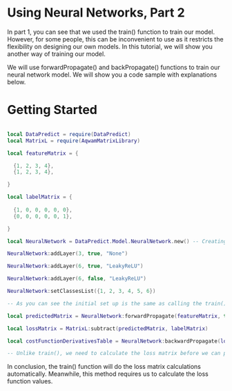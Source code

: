 # Using Neural Networks, Part 2

In part 1, you can see that we used the train() function to train our model. However, for some people, this can be inconvenient to use as it restricts the flexibility on designing our own models.
In this tutorial, we will show you another way of training our model.

We will use forwardPropagate() and backPropagate() functions to train our neural network model. We will show you a code sample with explanations below.

# Getting Started

```lua

local DataPredict = require(DataPredict)
local MatrixL = require(AqwamMatrixLibrary)

local featureMatrix = {

  {1, 2, 3, 4},
  {1, 2, 3, 4},

}

local labelMatrix = {
  
  {1, 0, 0, 0, 0, 0},
  {0, 0, 0, 0, 0, 1},

}

local NeuralNetwork = DataPredict.Model.NeuralNetwork.new() -- Creating our neural network model.

NeuralNetwork:addLayer(3, true, "None")

NeuralNetwork:addLayer(6, true, "LeakyReLU")

NeuralNetwork:addLayer(6, false, "LeakyReLU")

NeuralNetwork:setClassesList({1, 2, 3, 4, 5, 6})

-- As you can see the initial set up is the same as calling the train(). However, the difference can be seen at the code below.

local predictedMatrix = NeuralNetwork:forwardPropagate(featureMatrix, true)

local lossMatrix = MatrixL:subtract(predictedMatrix, labelMatrix)

local costFunctionDerivativesTable = NeuralNetwork:backwardPropagate(lossMatrix, true)

-- Unlike train(), we need to calculate the loss matrix before we can pass it to backwardPropagate() function.

```

In conclusion, the train() function will do the loss matrix calculations automatically. Meanwhile, this method requires us to calculate the loss function values.
